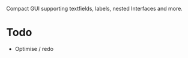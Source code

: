 Compact GUI supporting textfields, labels, nested Interfaces and more.
<h1>Todo</h1>
<ul>
  <li>Optimise / redo</li>
</ul>
